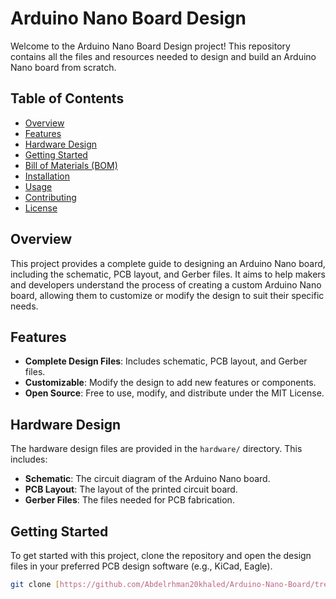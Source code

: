 # Arduino Nano Board Design

Welcome to the Arduino Nano Board Design project! This repository contains all the files and resources needed to design and build an Arduino Nano board from scratch.

## Table of Contents

- [Overview](#overview)
- [Features](#features)
- [Hardware Design](#hardware-design)
- [Getting Started](#getting-started)
- [Bill of Materials (BOM)](#bill-of-materials-bom)
- [Installation](#installation)
- [Usage](#usage)
- [Contributing](#contributing)
- [License](#license)

## Overview

This project provides a complete guide to designing an Arduino Nano board, including the schematic, PCB layout, and Gerber files. 
It aims to help makers and developers understand the process of creating a custom Arduino Nano board, allowing them to customize or modify the design to suit their specific needs.

## Features

- **Complete Design Files**: Includes schematic, PCB layout, and Gerber files.
- **Customizable**: Modify the design to add new features or components.
- **Open Source**: Free to use, modify, and distribute under the MIT License.

## Hardware Design

The hardware design files are provided in the `hardware/` directory. This includes:
- **Schematic**: The circuit diagram of the Arduino Nano board.
- **PCB Layout**: The layout of the printed circuit board.
- **Gerber Files**: The files needed for PCB fabrication.

## Getting Started

To get started with this project, clone the repository and open the design files in your preferred PCB design software (e.g., KiCad, Eagle).

```bash
git clone [https://github.com/Abdelrhman20khaled/Arduino-Nano-Board/tree/main]
